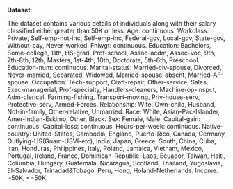 
**Dataset**:

The dataset contains various details of individuals along with their salary classified either greater than 50K or less.
Age: continuous.
Workclass: Private, Self-emp-not-inc, Self-emp-inc, Federal-gov, Local-gov, State-gov, Without-pay, Never-worked.
Fnlwgt: continuous.
Education: Bachelors, Some-college, 11th, HS-grad, Prof-school, Assoc-acdm, Assoc-voc, 9th, 7th-8th, 12th, Masters, 1st-4th, 10th, Doctorate, 5th-6th, Preschool.
Education-num: continuous.
Marital-status: Married-civ-spouse, Divorced, Never-married, Separated, Widowed, Married-spouse-absent, Married-AF-spouse.
Occupation: Tech-support, Craft-repair, Other-service, Sales, Exec-managerial, Prof-specialty, Handlers-cleaners, Machine-op-inspct, Adm-clerical, Farming-fishing, Transport-moving, Priv-house-serv, Protective-serv, Armed-Forces.
Relationship: Wife, Own-child, Husband, Not-in-family, Other-relative, Unmarried.
Race: White, Asian-Pac-Islander, Amer-Indian-Eskimo, Other, Black.
Sex: Female, Male.
Capital-gain: continuous.
Capital-loss: continuous.
Hours-per-week: continuous.
Native-country: United-States, Cambodia, England, Puerto-Rico, Canada, Germany, Outlying-US(Guam-USVI-etc), India, Japan, Greece, South, China, Cuba, Iran, Honduras, Philippines, Italy, Poland, Jamaica, Vietnam, Mexico, Portugal, Ireland, France, Dominican-Republic, Laos, Ecuador, Taiwan, Haiti, Columbia, Hungary, Guatemala, Nicaragua, Scotland, Thailand, Yugoslavia, El-Salvador, Trinadad&Tobago, Peru, Hong, Holand-Netherlands.
Income: >50K, <=50K.
